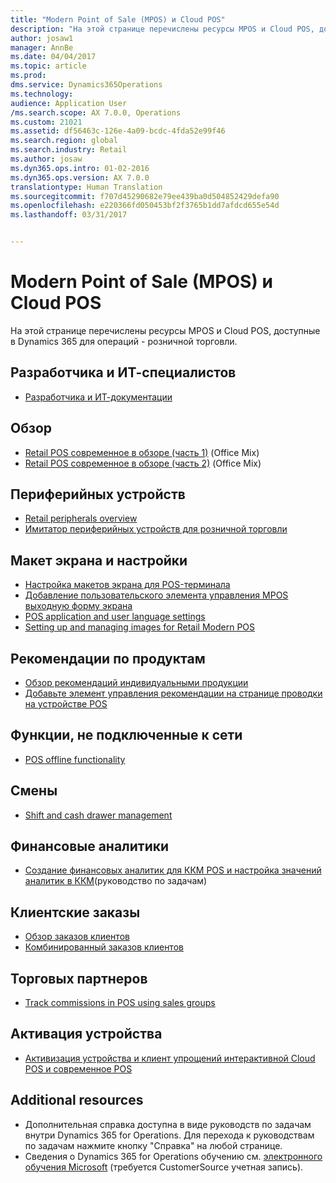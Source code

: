 ```yaml
---
title: "Modern Point of Sale (MPOS) и Cloud POS"
description: "На этой странице перечислены ресурсы MPOS и Cloud POS, доступные в Dynamics 365 для операций - розничной торговли."
author: josaw1
manager: AnnBe
ms.date: 04/04/2017
ms.topic: article
ms.prod: 
dms.service: Dynamics365Operations
ms.technology: 
audience: Application User
/ms.search.scope: AX 7.0.0, Operations
ms.custom: 21021
ms.assetid: df56463c-126e-4a09-bcdc-4fda52e99f46
ms.search.region: global
ms.search.industry: Retail
ms.author: josaw
ms.dyn365.ops.intro: 01-02-2016
ms.dyn365.ops.version: AX 7.0.0
translationtype: Human Translation
ms.sourcegitcommit: f707d45290682e79ee439ba0d504852429defa90
ms.openlocfilehash: e220366fd050453bf2f3765b1dd7afdcd655e54d
ms.lasthandoff: 03/31/2017


---
```


# <a name="modern-point-of-sale-mpos-and-cloud-pos"></a>Modern Point of Sale (MPOS) и Cloud POS

На этой странице перечислены ресурсы MPOS и Cloud POS, доступные в Dynamics 365 для операций - розничной торговли.

<a name="developer-and-it-pro"></a>Разработчика и ИТ-специалистов
--------------------

-   [Разработчика и ИТ-документации](dev-itpro/dev-retail-home-page.md)

## <a name="overview"></a>Обзор
-   [Retail POS современное в обзоре (часть 1)](https://mix.office.com/watch/1mhlvuetfyue6) (Office Mix)
-   [Retail POS современное в обзоре (часть 2)](https://mix.office.com/watch/ln8lkpiqwrhr) (Office Mix)

## <a name="hardware-peripherals"></a>Периферийных устройств
-   [Retail peripherals overview](retail-peripherals-overview.md)
-   [Имитатор периферийных устройств для розничной торговли](retail-peripheral-simulator.md)

## <a name="screen-layout-and-customization"></a>Макет экрана и настройки
-   [Настройка макетов экрана для POS-терминала](pos-screen-layouts.md)
-   [Добавление пользовательского элемента управления MPOS выходную форму экрана](dev-itpro/add-new-custom-control-mpos-screen-layout.md)
-   [POS application and user language settings](pos-application-user-language-settings.md)
-   [Setting up and managing images for Retail Modern POS](set-up-manage-images-retail-mpos.md)

## <a name="product-recommendations"></a>Рекомендации по продуктам
-   [Обзор рекомендаций индивидуальными продукции](personalized-product-recommendations.md)
-   [Добавьте элемент управления рекомендации на странице проводки на устройстве POS](add-recommendations-control-pos-screen.md)

## <a name="offline-functionality"></a>Функции, не подключенные к сети
-   [POS offline functionality](pos-offline-functionality.md)

## <a name="shifts"></a>Смены
-   [Shift and cash drawer management](shift-drawer-management.md)

## <a name="financial-dimensions"></a>Финансовые аналитики
-   [Создание финансовых аналитик для ККМ POS и настройка значений аналитик в ККМ](http://ax.help.dynamics.com/en/wiki/create-financial-dimensions-for-pos-registers-and-configure-dimension-values-on-registers/)(руководство по задачам)

## <a name="customer-orders"></a>Клиентские заказы
-   [Обзор заказов клиентов](customer-orders-overview.md)
-   [Комбинированный заказов клиентов](hybrid-customer-orders.md)

## <a name="sales-associates"></a>Торговых партнеров
-   [Track commissions in POS using sales groups](pos-sales-groups-track-commissions.md)

## <a name="device-activation"></a>Активация устройства
-   [Активизация устройства и клиент упрощений интерактивной Cloud POS и современное POS](retail-modern-pos-device-activation.md)

## <a name="additional-resources"></a>[]()Additional resources
-   Дополнительная справка доступна в виде руководств по задачам внутри Dynamics 365 for Operations. Для перехода к руководствам по задачам нажмите кнопку "Справка" на любой странице.
-   Сведения о Dynamics 365 for Operations обучению см. [электронного обучения Microsoft](https://mbs2.microsoft.com/members/elearning/dynamicstrainingcert.aspx) (требуется CustomerSource учетная запись).

 


